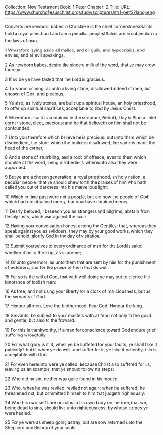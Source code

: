 Collection: New Testament
Book: 1 Peter
Chapter: 2
Title: 
URL: https://www.churchofjesuschrist.org/study/scriptures/nt/1-pet/2?lang=eng

---

Converts are newborn babes in ChristâHe is the chief cornerstoneâSaints hold a royal priesthood and are a peculiar peopleâSaints are in subjection to the laws of man.

1 Wherefore laying aside all malice, and all guile, and hypocrisies, and envies, and all evil speakings,

2 As newborn babes, desire the sincere milk of the word, that ye may grow thereby:

3 If so be ye have tasted that the Lord is gracious.

4 To whom coming, as unto a living stone, disallowed indeed of men, but chosen of God, and precious,

5 Ye also, as lively stones, are built up a spiritual house, an holy priesthood, to offer up spiritual sacrifices, acceptable to God by Jesus Christ.

6 Wherefore also it is contained in the scripture, Behold, I lay in Sion a chief corner stone, elect, precious: and he that believeth on him shall not be confounded.

7 Unto you therefore which believe he is precious: but unto them which be disobedient, the stone which the builders disallowed, the same is made the head of the corner,

8 And a stone of stumbling, and a rock of offence, even to them which stumble at the word, being disobedient: whereunto also they were appointed.

9 But ye are a chosen generation, a royal priesthood, an holy nation, a peculiar people; that ye should shew forth the praises of him who hath called you out of darkness into his marvellous light:

10 Which in time past were not a people, but are now the people of God: which had not obtained mercy, but now have obtained mercy.

11 Dearly beloved, I beseech you as strangers and pilgrims, abstain from fleshly lusts, which war against the soul;

12 Having your conversation honest among the Gentiles: that, whereas they speak against you as evildoers, they may by your good works, which they shall behold, glorify God in the day of visitation.

13 Submit yourselves to every ordinance of man for the Lordâs sake: whether it be to the king, as supreme;

14 Or unto governors, as unto them that are sent by him for the punishment of evildoers, and for the praise of them that do well.

15 For so is the will of God, that with well doing ye may put to silence the ignorance of foolish men:

16 As free, and not using your liberty for a cloak of maliciousness, but as the servants of God.

17 Honour all men. Love the brotherhood. Fear God. Honour the king.

18 Servants, be subject to your masters with all fear; not only to the good and gentle, but also to the froward.

19 For this is thankworthy, if a man for conscience toward God endure grief, suffering wrongfully.

20 For what glory is it, if, when ye be buffeted for your faults, ye shall take it patiently? but if, when ye do well, and suffer for it, ye take it patiently, this is acceptable with God.

21 For even hereunto were ye called: because Christ also suffered for us, leaving us an example, that ye should follow his steps:

22 Who did no sin, neither was guile found in his mouth:

23 Who, when he was reviled, reviled not again; when he suffered, he threatened not; but committed himself to him that judgeth righteously:

24 Who his own self bare our sins in his own body on the tree, that we, being dead to sins, should live unto righteousness: by whose stripes ye were healed.

25 For ye were as sheep going astray; but are now returned unto the Shepherd and Bishop of your souls.
